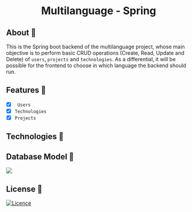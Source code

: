 <h1 align="center">Multilanguage - Spring</h1>

## About 🎯

This is the Spring boot backend of the multilanguage project, whose main objective is to perform basic CRUD operations (Create, Read, Update and Delete) of ``users``, ``projects`` and ``technologies``. As a differential, it will be possible for the frontend to choose in which language the backend should run.

## Features 🌟

- [x] `` Users``
- [x] ``Technologies``
- [x] ``Projects``

## Technologies 🚀

## Database Model 💾

<img src="https://github.com/VictorGVC/ProjectMultilanguage-Node/blob/main/doc/database.png">

## License 📝

[![Licence](https://img.shields.io/github/license/Ileriayo/markdown-badges?style=for-the-badge)](./LICENSE)
